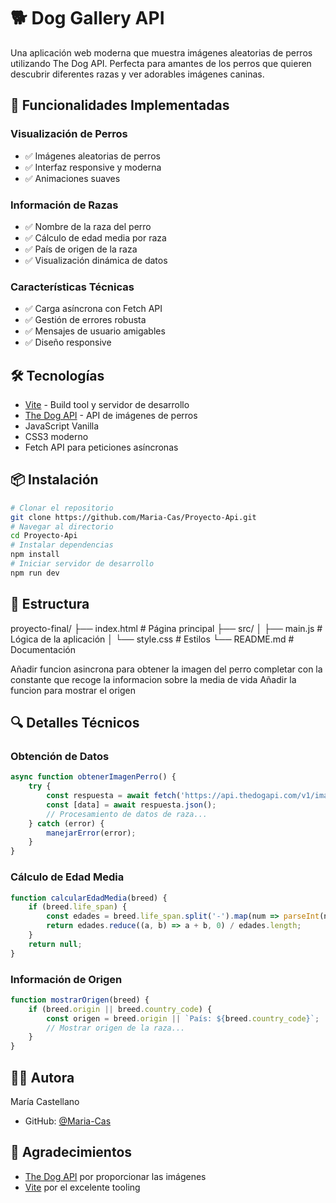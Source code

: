 # 🐕 Dog Gallery API

Una aplicación web moderna que muestra imágenes aleatorias de perros utilizando The Dog API. Perfecta para amantes de los perros que quieren descubrir diferentes razas y ver adorables imágenes caninas.

## 🎯 Funcionalidades Implementadas

### Visualización de Perros
- ✅ Imágenes aleatorias de perros
- ✅ Interfaz responsive y moderna
- ✅ Animaciones suaves

### Información de Razas
- ✅ Nombre de la raza del perro
- ✅ Cálculo de edad media por raza
- ✅ País de origen de la raza
- ✅ Visualización dinámica de datos

### Características Técnicas
- ✅ Carga asíncrona con Fetch API
- ✅ Gestión de errores robusta
- ✅ Mensajes de usuario amigables
- ✅ Diseño responsive

## 🛠️ Tecnologías

- [Vite](https://vitejs.dev/) - Build tool y servidor de desarrollo
- [The Dog API](https://thedogapi.com/) - API de imágenes de perros
- JavaScript Vanilla
- CSS3 moderno
- Fetch API para peticiones asíncronas

## 📦 Instalación

```bash
# Clonar el repositorio
git clone https://github.com/Maria-Cas/Proyecto-Api.git
# Navegar al directorio
cd Proyecto-Api
# Instalar dependencias
npm install
# Iniciar servidor de desarrollo
npm run dev
```

## 📁 Estructura

proyecto-final/
├── index.html      # Página principal
├── src/
│   ├── main.js     # Lógica de la aplicación
│   └── style.css   # Estilos
└── README.md       # Documentación


Añadir funcion asincrona para obtener la imagen del perro 
completar con la constante que recoge la informacion sobre la media de vida
Añadir la funcion para mostrar el origen

## 🔍 Detalles Técnicos

### Obtención de Datos
```javascript
async function obtenerImagenPerro() {
    try {
        const respuesta = await fetch('https://api.thedogapi.com/v1/images/search?has_breeds=1');
        const [data] = await respuesta.json();
        // Procesamiento de datos de raza...
    } catch (error) {
        manejarError(error);
    }
}
```

### Cálculo de Edad Media
```javascript
function calcularEdadMedia(breed) {
    if (breed.life_span) {
        const edades = breed.life_span.split('-').map(num => parseInt(num.trim()));
        return edades.reduce((a, b) => a + b, 0) / edades.length;
    }
    return null;
}
```

### Información de Origen
```javascript
function mostrarOrigen(breed) {
    if (breed.origin || breed.country_code) {
        const origen = breed.origin || `País: ${breed.country_code}`;
        // Mostrar origen de la raza...
    }
}
```

## 👩‍💻 Autora

María Castellano
- GitHub: [@Maria-Cas](https://github.com/Maria-Cas)

## 🙏 Agradecimientos

- [The Dog API](https://thedogapi.com/) por proporcionar las imágenes
- [Vite](https://vitejs.dev/) por el excelente tooling
